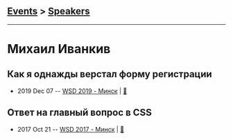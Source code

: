 ## [Events](../README.md) > [Speakers](../speakers.md)
---

# Михаил Иванкив

## Как я однажды верстал форму регистрации
- 2019 Dec 07 -- [WSD 2019 - Минск](https://www.youtube.com/watch?v=C5vIEHHG1aA)  | [:notebook:](https://wsd.events/2019/12/07/pres/registration-form/)  
## Ответ на главный вопрос в CSS
- 2017 Oct 21 -- [WSD 2017 - Минск](https://www.youtube.com/watch?v=cO2-zYzjyD0)  | [:notebook:](https://wsd.events/2017/10/21/pres/css-question/)  
